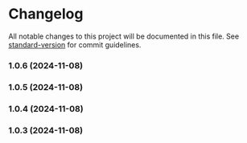 # Changelog

All notable changes to this project will be documented in this file. See [standard-version](https://github.com/conventional-changelog/standard-version) for commit guidelines.

### 1.0.6 (2024-11-08)

### 1.0.5 (2024-11-08)

### 1.0.4 (2024-11-08)

### 1.0.3 (2024-11-08)
